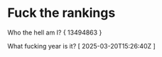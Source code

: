 # Fuck the rankings

Who the hell am I?
{ 13494863 }

What fucking year is it?
[ 2025-03-20T15:26:40Z ]
